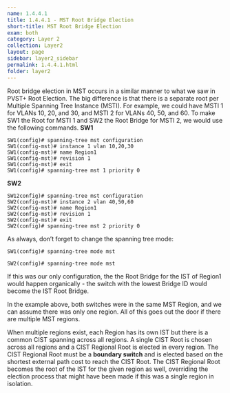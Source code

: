 ```yaml
---
name: 1.4.4.1
title: 1.4.4.1 - MST Root Bridge Election
short-title: MST Root Bridge Election
exam: both
category: Layer 2
collection: Layer2
layout: page
sidebar: layer2_sidebar
permalink: 1.4.4.1.html
folder: layer2
---
```

Root bridge election in MST occurs in a similar manner to what we saw in PVST+ Root Election. The big difference is that there is a separate root per Multiple Spanning Tree Instance (MSTI). For example, we could have MSTI 1 for VLANs 10, 20, and 30, and MSTI 2 for VLANs 40, 50, and 60. To make SW1 the Root for MSTI 1 and SW2 the Root Bridge for MSTI 2, we would use the following commands.
**SW1**
```
SW1(config)# spanning-tree mst configuration
SW1(config-mst)# instance 1 vlan 10,20,30
SW1(config-mst)# name Region1
SW1(config-mst)# revision 1
SW1(config-mst)# exit
SW1(config)# spanning-tree mst 1 priority 0
```
**SW2**
```
SW12config)# spanning-tree mst configuration
SW2(config-mst)# instance 2 vlan 40,50,60
SW2(config-mst)# name Region1
SW2(config-mst)# revision 1
SW2(config-mst)# exit
SW2(config)# spanning-tree mst 2 priority 0
```
As always, don’t forget to change the spanning tree mode:
```
SW1(config)# spanning-tree mode mst
```
```
SW2(config)# spanning-tree mode mst
```
If this was our only configuration, the the Root Bridge for the IST of Region1 would happen organically - the switch with the lowest Bridge ID would become the IST Root Bridge.

In the example above, both switches were in the same MST Region, and we can assume there was only one region. All of this goes out the door if there are multiple MST regions.

When multiple regions exist, each Region has its own IST but there is a common CIST spanning across all regions. A single CIST Root is chosen across all regions and a CIST Regional Root is elected in every region. The CIST Regional Root must be a **boundary switch** and is elected based on the shortest external path cost to reach the CIST Root. The CIST Regional Root becomes the root of the IST for the given region as well, overriding the election process that might have been made if this was a single region in isolation.
